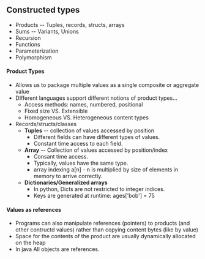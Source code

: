 ## Constructed types
- Products -- Tuples, records, structs, arrays
- Sums -- Variants, Unions
- Recursion
- Functions
- Parameterization
- Polymorphism

#### Product Types
- Allows us to package multiple values as a single composite or aggregate value
- DIfferent languages support different notions of product types...
	- Access methods: names, numbered, positional
	- Fixed size VS. Extensible
	- Homogeneous VS. Heterogeneous content types
- Records/structs/classes
	- **Tuples** -- collection of values accessed by position
		- Different fields can have different types of values.
		- Constant time access to each field.
	- **Array** -- Collection of values accessed by position/index
		- Consant time access.
		- Typically, values have the same type.
		- array indexing a[n] - n is multiplied by size of elements in memory to arrive correctly.
	- **Dictionaries/Generalized arrays**
		- In python, Dicts are not restricted to integer indices.
		- Keys are generated at runtime: ages['bob'] = 75

#### Values as references
- Programs can also manipulate references (pointers) to products (and other contructd values) rather than copying content bytes (like by value)
- Space for the contents of the product are usually dynamically allocated on the heap
- In java All objects are references.
